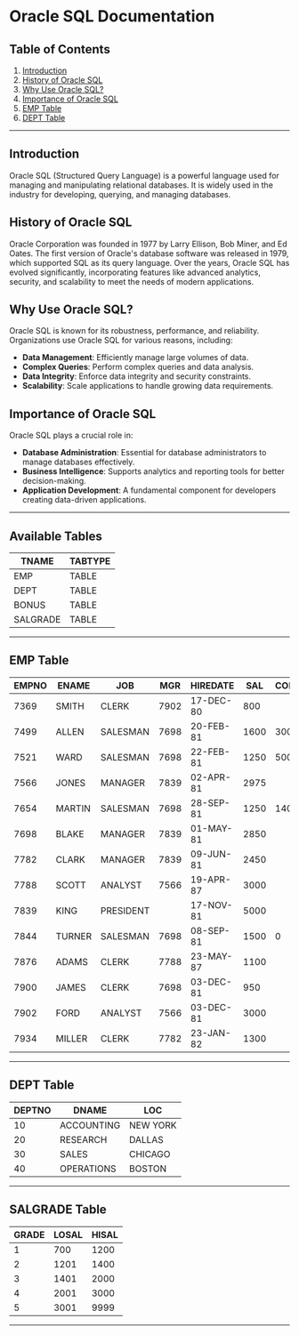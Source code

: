 # Oracle SQL Documentation

## Table of Contents
1. [Introduction](#introduction)
2. [History of Oracle SQL](#history-of-oracle-sql)
3. [Why Use Oracle SQL?](#why-use-oracle-sql)
4. [Importance of Oracle SQL](#importance-of-oracle-sql)
5. [EMP Table](#emp-table)
6. [DEPT Table](#dept-table)

---

## Introduction
Oracle SQL (Structured Query Language) is a powerful language used for managing and manipulating relational databases. It is widely used in the industry for developing, querying, and managing databases.

## History of Oracle SQL
Oracle Corporation was founded in 1977 by Larry Ellison, Bob Miner, and Ed Oates. The first version of Oracle's database software was released in 1979, which supported SQL as its query language. Over the years, Oracle SQL has evolved significantly, incorporating features like advanced analytics, security, and scalability to meet the needs of modern applications.

## Why Use Oracle SQL?
Oracle SQL is known for its robustness, performance, and reliability. Organizations use Oracle SQL for various reasons, including:

- **Data Management**: Efficiently manage large volumes of data.
- **Complex Queries**: Perform complex queries and data analysis.
- **Data Integrity**: Enforce data integrity and security constraints.
- **Scalability**: Scale applications to handle growing data requirements.

## Importance of Oracle SQL
Oracle SQL plays a crucial role in:

- **Database Administration**: Essential for database administrators to manage databases effectively.
- **Business Intelligence**: Supports analytics and reporting tools for better decision-making.
- **Application Development**: A fundamental component for developers creating data-driven applications.

---

## Available Tables

| TNAME   | TABTYPE |
|---------|---------|
| EMP     | TABLE   |
| DEPT    | TABLE   |
| BONUS   | TABLE   |
| SALGRADE| TABLE   |

----

## EMP Table

| EMPNO | ENAME  | JOB      | MGR  | HIREDATE   | SAL  | COMM | DEPTNO |
|-------|--------|----------|------|------------|------|------|--------|
| 7369  | SMITH  | CLERK    | 7902 | 17-DEC-80  | 800  |      | 20     |
| 7499  | ALLEN  | SALESMAN | 7698 | 20-FEB-81  | 1600 | 300  | 30     |
| 7521  | WARD   | SALESMAN | 7698 | 22-FEB-81  | 1250 | 500  | 30     |
| 7566  | JONES  | MANAGER  | 7839 | 02-APR-81  | 2975 |      | 20     |
| 7654  | MARTIN | SALESMAN | 7698 | 28-SEP-81  | 1250 | 1400 | 30     |
| 7698  | BLAKE  | MANAGER  | 7839 | 01-MAY-81  | 2850 |      | 30     |
| 7782  | CLARK  | MANAGER  | 7839 | 09-JUN-81  | 2450 |      | 10     |
| 7788  | SCOTT  | ANALYST  | 7566 | 19-APR-87  | 3000 |      | 20     |
| 7839  | KING   | PRESIDENT|      | 17-NOV-81  | 5000 |      | 10     |
| 7844  | TURNER | SALESMAN | 7698 | 08-SEP-81  | 1500 | 0    | 30     |
| 7876  | ADAMS  | CLERK    | 7788 | 23-MAY-87  | 1100 |      | 20     |
| 7900  | JAMES  | CLERK    | 7698 | 03-DEC-81  | 950  |      | 30     |
| 7902  | FORD   | ANALYST  | 7566 | 03-DEC-81  | 3000 |      | 20     |
| 7934  | MILLER | CLERK    | 7782 | 23-JAN-82  | 1300 |      | 10     |

---

## DEPT Table

| DEPTNO | DNAME        | LOC      |
|--------|--------------|----------|
| 10     | ACCOUNTING   | NEW YORK |
| 20     | RESEARCH     | DALLAS   |
| 30     | SALES        | CHICAGO  |
| 40     | OPERATIONS   | BOSTON   |

---
## SALGRADE Table

| GRADE | LOSAL | HISAL |
|-------|-------|-------|
| 1     | 700   | 1200  |
| 2     | 1201  | 1400  |
| 3     | 1401  | 2000  |
| 4     | 2001  | 3000  |
| 5     | 3001  | 9999  |

----
